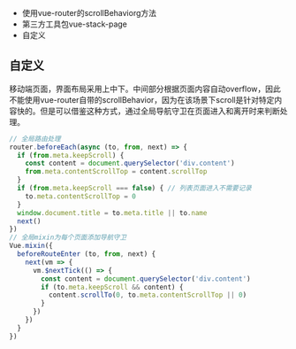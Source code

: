* 使用vue-router的scrollBehaviorg方法
* 第三方工具包vue-stack-page
* 自定义

## 自定义
移动端页面，界面布局采用上中下。中间部分根据页面内容自动overflow，因此不能使用vue-router自带的scrollBehavior，因为在该场景下scroll是针对特定内容快的。但是可以借鉴这种方式，通过全局导航守卫在页面进入和离开时来判断处理。
```js
// 全局路由处理
router.beforeEach(async (to, from, next) => {
  if (from.meta.keepScroll) {
    const content = document.querySelector('div.content')
    from.meta.contentScrollTop = content.scrollTop
  }
  if (from.meta.keepScroll === false) { // 列表页面进入不需要记录
    to.meta.contentScrollTop = 0
  }
  window.document.title = to.meta.title || to.name
  next()
})
// 全局mixin为每个页面添加导航守卫
Vue.mixin({
  beforeRouteEnter (to, from, next) {
    next(vm => {
      vm.$nextTick(() => {
        const content = document.querySelector('div.content')
        if (to.meta.keepScroll && content) {
          content.scrollTo(0, to.meta.contentScrollTop || 0)
        }
      })
    })
  }
})
```